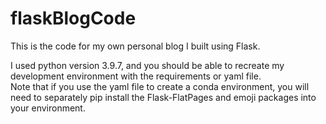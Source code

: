 # flaskBlogCode
This is the code for my own personal blog I built using Flask.

I used python version 3.9.7, and you should be able to recreate my development environment with the requirements or yaml file.  
Note that if you use the yaml file to create a conda environment, you will need to separately pip install the Flask-FlatPages and emoji packages into your environment.
